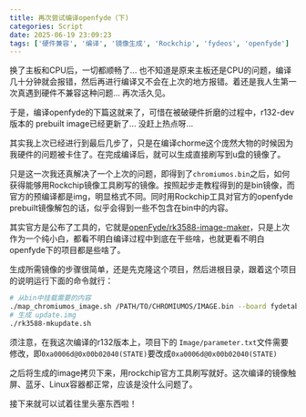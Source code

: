 ```yaml
---
title: 再次尝试编译openfyde（下)
categories: Script
date: 2025-06-19 23:09:23
tags: ['硬件兼容', '编译', '镜像生成', 'Rockchip', 'fydeos', 'openfyde']
---
```


换了主板和CPU后，一切都顺畅了... 也不知道是原来主板还是CPU的问题，编译几十分钟就会报错，然后再进行编译又不会在上次的地方报错。着还是我人生第一次真遇到硬件不兼容这种问题... 再次活久见。

于是，编译openfyde的下篇这就来了，可惜在被破硬件折磨的过程中，r132-dev版本的 prebuilt image已经更新了... 没赶上热点呀...

<!-- more -->

其实我上次已经进行到最后几步了，只是在编译chorme这个庞然大物的时候因为我硬件的问题被卡住了。在完成编译后，就可以生成直接刷写到u盘的镜像了。

只是这一次我还真解决了一个上次的问题，即得到了`chromiumos.bin`之后，如何获得能够用Rockchip镜像工具刷写的镜像。按照起步走教程得到的是bin镜像，而官方的预编译都是img，明显格式不同。同时用Rockchip工具对官方的openfyde prebuilt镜像解包的话，似乎会得到一些不包含在bin中的内容。

其实官方是公布了工具的，它就是[openFyde/rk3588-image-maker](https://github.com/openFyde/rk3588-image-maker)，只是上次作为一个纯小白，都看不明白编译过程中到底在干些啥，也就更看不明白openfyde下的项目都是些啥了。

生成所需镜像的步骤很简单，还是先克隆这个项目，然后进根目录，跟着这个项目的说明运行下面的命令就行：

```bash
# 从bin中挂载需要的内容
./map_chromiumos_image.sh /PATH/TO/CHROMIUMOS/IMAGE.bin --board fydetab_duo
# 生成 update.img
./rk3588-mkupdate.sh
```

须注意，在我这次编译的r132版本上，项目下的 `Image/parameter.txt`文件需要修改，即`0xa0006d@0x00b02040(STATE)`要改成`0xa0006d@0x00b02040(STATE)`

之后将生成的image拷贝下来，用rockchip官方工具刷写就好。这次编译的镜像触屏、蓝牙、Linux容器都正常，应该是没什么问题了。

接下来就可以试着往里头塞东西啦！
